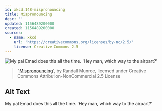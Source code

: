 ```yaml
---
id: xkcd.148-mispronouncing
title: Mispronouncing
desc: ''
updated: 1156489200000
created: 1156489200000
sources:
  - name: xkcd
    url: 'https://creativecommons.org/licenses/by-nc/2.5/'
    license: Creative Commons 2.5
---
```

![My pal Emad does this all the time.  'Hey man, which way to the airpart?'](https://imgs.xkcd.com/comics/mispronouncing.png)
> "[Mispronouncing](https://xkcd.com/148/)", by Randall Munroe, licensed under Creative Commons Attribution-NonCommercial 2.5 License

## Alt Text
My pal Emad does this all the time.  'Hey man, which way to the airpart?'

